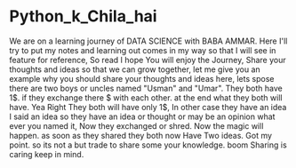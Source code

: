 # Python_k_Chila_hai
We are on a learning journey of DATA SCIENCE with BABA AMMAR. Here I'll try to put my notes and learning out comes in my way so that I will see in feature for reference, So read I hope You will enjoy the Journey, Share your thoughts and ideas so that we can grow together, let me give you an example why you should share your thoughts and ideas here, lets spose there are two boys or uncles named "Usman" and "Umar". They both have 1$. if they exchange there $ with each other. at the end what they both will have. Yea Right They both will have only 1$, In other case they have an idea I said an idea so they have an  idea or thought or may be an opinion what ever you named it, Now they exchanged or shred. Now the magic will happen. as soon as they shared they both now Have Two ideas. Got my point. so its not a but trade to share some your knowledge. boom Sharing is caring keep in mind. 

